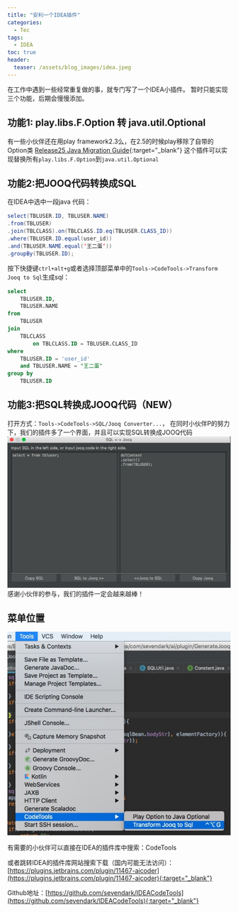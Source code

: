 ```yaml
---
title: "安利一个IDEA插件"
categories:
  - Tec
tags:
  - IDEA
toc: true
header:
  teaser: /assets/blog_images/idea.jpeg
---
```

在工作中遇到一些经常重复做的事，就专门写了一个IDEA小插件。
暂时只能实现三个功能，后期会慢慢添加。

## 功能1: play.libs.F.Option 转 java.util.Optional
有一些小伙伴还在用play framework2.3么，在2.5的时候play移除了自带的Option类
[Release25 Java Migration Guide](https://github.com/playframework/playframework/blob/master/documentation/manual/releases/release25/migration25/JavaMigration25.md){:target="_blank"}
这个插件可以实现替换所有`play.libs.F.Option`到`java.util.Optional`

## 功能2:把JOOQ代码转换成SQL
在IDEA中选中一段java 代码：
```java
select(TBLUSER.ID, TBLUSER.NAME)
.from(TBLUSER)
.join(TBLCLASS).on(TBLCLASS.ID.eq(TBLUSER.CLASS_ID))
.where(TBLUSER.ID.equal(user_id))
.and(TBLUSER.NAME.equal('王二蛋'))
.groupBy(TBLUSER.ID);
```

按下快捷键`ctrl+alt+g`或者选择顶部菜单中的`Tools->CodeTools->Transform Jooq to Sql`生成sql：
```sql
select
    TBLUSER.ID,
    TBLUSER.NAME  
from
    TBLUSER  
join
    TBLCLASS  
        on TBLCLASS.ID = TBLUSER.CLASS_ID   
where
    TBLUSER.ID = 'user_id'   
    and TBLUSER.NAME = "王二蛋"   
group by
    TBLUSER.ID 
```

## 功能3:把SQL转换成JOOQ代码（NEW）
打开方式：`Tools->CodeTools->SQL/Jooq Converter...`，
在同时小伙伴P的努力下，我们的插件多了一个界面，并且可以实现SQL转换成JOOQ代码
![页面](/assets/blog_images/gui.png)
感谢小伙伴的参与，我们的插件一定会越来越棒！

## 菜单位置
![菜单](/assets/blog_images/idea_plugin_menu.jpg)

有需要的小伙伴可以直接在IDEA的插件库中搜索：CodeTools

或者跳转IDEA的插件库网站搜索下载（国内可能无法访问）：[https://plugins.jetbrains.com/plugin/11467-aicoder](https://plugins.jetbrains.com/plugin/11467-aicoder){:target="_blank"}

Github地址：[https://github.com/sevendark/IDEACodeTools](https://github.com/sevendark/IDEACodeTools){:target="_blank"}